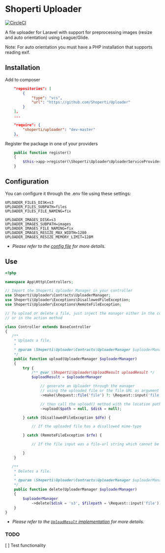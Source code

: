 # Shoperti Uploader

[![CircleCI](https://circleci.com/gh/Shoperti/Uploader.svg?style=svg&circle-token=4a365e65b98c185c1778469c6a618e0543022169)](https://circleci.com/gh/Shoperti/Uploader)

A file uploader for Laravel with support for preprocessing images (resize and auto orientation) using League/Glide.

Note: For auto orientation you must have a PHP installation that supports reading exif.

## Installation

Add to composer

```json
    "repositories": [
        {
            "type": "vcs",
            "url": "https://github.com/Shoperti/Uploader"
        }
    ],
    ...

    "require": {
        "shoperti/uploader": "dev-master"
    },
```


Register the package in one of your providers

```php
    public function register()
    {
        $this->app->register(\Shoperti\Uploader\UploaderServiceProvider::class);
    }
```

## Configuration

You can configure it through the .env file using these settings:

```
UPLOADER_FILES_DISK=s3
UPLOADER_FILES_SUBPATH=files
UPLOADER_FILES_FILE_NAMING=fix

UPLOADER_IMAGES_DISK=s3
UPLOADER_IMAGES_SUBPATH=images
UPLOADER_IMAGES_FILE_NAMING=fix
UPLOADER_IMAGES_RESIZE_MAX_WIDTH=1280
UPLOADER_IMAGES_RESIZE_MEMORY_LIMIT=128M
```

* _Please refer to the [config file](config/uploader.php) for more details._


## Use

```php
<?php

namespace App\Http\Controllers;

// Import the Shoperti Uploader Manager in your controller
use Shoperti\Uploader\Contracts\UploaderManager;
use Shoperti\Uploader\Exceptions\DisallowedFileException;
use Shoperti\Uploader\Exceptions\RemoteFileException;

// To upload or delete a file, just inject the manager either in the constructor
// or in the action method

class Controller extends BaseController
{
   /**
    * Uploads a file.
    *
    * @param \Shoperti\Uploader\Contracts\UploaderManager $uploaderManager
    */
    public function upload(UploaderManager $uploaderManager)
    {
        try {
            /** @var \Shoperti\Uploader\UploadResult uploadResult */
            $uploadResult = $uploaderManager

                // generate an Uploader through the manager
                // using the uploaded file or the file URL as argument
                ->make(\Request::file('file') ?: \Request::input('file'))

                // then call the upload() method with the location path as argument
                ->upload($path = null, $disk = null);

        } catch (DisallowedFileException $dfe) {

            // If the uploaded file has a disallowed mime-type

        } catch (RemoteFileException $rfe) {

            // If the file input was a file-url string which cannot be fetched

        }
    }

   /**
    * Deletes a file.
    *
    * @param \Shoperti\Uploader\Contracts\UploaderManager $uploaderManager
    */
    public function delete(UploaderManager $uploaderManager)
    {
        $uploaderManager
            ->delete($disk = 's3', $filepath = \Request::input('file'))
    }
}
```

* _Please refer to the [`UploadResult` implementation](src/UploadResult.php) for more details._


### TODO

[ ] Test functionality
